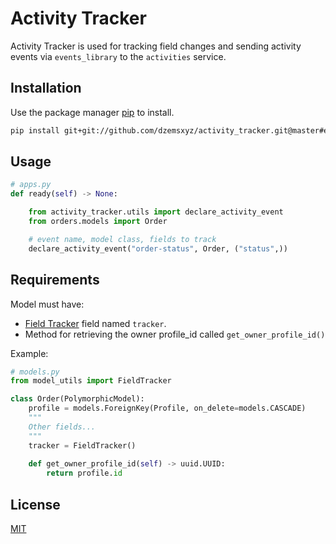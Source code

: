 # Activity Tracker

Activity Tracker is used for tracking field changes and sending activity events via `events_library` to the `activities` service.

## Installation

Use the package manager [pip](https://pip.pypa.io/en/stable/) to install.

```bash
pip install git+git://github.com/dzemsxyz/activity_tracker.git@master#egg=activity_tracker
```

## Usage

```python
# apps.py
def ready(self) -> None:

    from activity_tracker.utils import declare_activity_event
    from orders.models import Order

    # event name, model class, fields to track
    declare_activity_event("order-status", Order, ("status",))
```

## Requirements
Model must have: 
- [Field Tracker](https://django-model-utils.readthedocs.io/en/latest/utilities.html#field-tracker) field named `tracker`.
- Method for retrieving the owner profile_id called `get_owner_profile_id()`

Example:
```python
# models.py
from model_utils import FieldTracker

class Order(PolymorphicModel):
    profile = models.ForeignKey(Profile, on_delete=models.CASCADE)
    """
    Other fields...
    """
    tracker = FieldTracker()
    
    def get_owner_profile_id(self) -> uuid.UUID:
        return profile.id
```


## License
[MIT](https://choosealicense.com/licenses/mit/)
